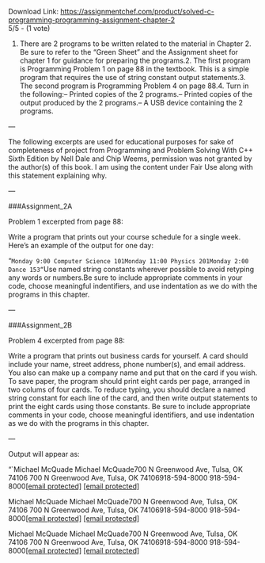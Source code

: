 Download Link: https://assignmentchef.com/product/solved-c-programming-programming-assignment-chapter-2
<br>
5/5 - (1 vote)

1. There are 2 programs to be written related to the material in Chapter 2. Be sure to refer to the “Green Sheet” and the Assignment sheet for chapter 1 for guidance for preparing the programs.2. The first program is Programming Problem 1 on page 88 in the textbook. This is a simple program that requires the use of string constant output statements.3. The second program is Programming Problem 4 on page 88.4. Turn in the following:– Printed copies of the 2 programs.– Printed copies of the output produced by the 2 programs.– A USB device containing the 2 programs.



—

The following excerpts are used for educational purposes for sake of completeness of project from Programming and Problem Solving With C++ Sixth Edition by Nell Dale and Chip Weems, permission was not granted by the author(s) of this book. I am using the content under Fair Use along with this statement explaining why.

—

###Assignment_2A

Problem 1 excerpted from page 88:

Write a program that prints out your course schedule for a single week. Here’s an example of the output for one day:

“`Monday 9:00 Computer Science 101Monday 11:00 Physics 201Monday 2:00 Dance 153“`Use named string constants wherever possible to avoid retyping any words or numbers.Be sure to include appropriate comments in your code, choose meaningful indentifiers, and use indentation as we do with the programs in this chapter.

—

###Assignment_2B

Problem 4 excerpted from page 88:

Write a program that prints out business cards for yourself. A card should include your name, street address, phone number(s), and email address. You also can make up a company name and put that on the card if you wish. To save paper, the program should print eight cards per page, arranged in two colums of four cards. To reduce typing, you should declare a named string constant for each line of the card, and then write output statements to print the eight cards using those constants. Be sure to include appropriate comments in your code, choose meaningful identifiers, and use indentation as we do with the programs in this chapter.

—

Output will appear as:

“`Michael McQuade Michael McQuade700 N Greenwood Ave, Tulsa, OK 74106 700 N Greenwood Ave, Tulsa, OK 74106918-594-8000 918-594-8000<a href="/cdn-cgi/l/email-protection" class="__cf_email__" data-cfemail="f79a9e949f96929bd99a948682969392b7989c8483968392d9929382">[email protected]</a> <a href="/cdn-cgi/l/email-protection" class="__cf_email__" data-cfemail="f895919b90999d94d6959b898d999c9db897938b8c998c9dd69d9c8d">[email protected]</a>

Michael McQuade Michael McQuade700 N Greenwood Ave, Tulsa, OK 74106 700 N Greenwood Ave, Tulsa, OK 74106918-594-8000 918-594-8000<a href="/cdn-cgi/l/email-protection" class="__cf_email__" data-cfemail="ec81858f848d8980c2818f9d998d8889ac83879f988d9889c2898899">[email protected]</a> <a href="/cdn-cgi/l/email-protection" class="__cf_email__" data-cfemail="0e63676d666f6b6220636d7f7b6f6a6b4e61657d7a6f7a6b206b6a7b">[email protected]</a>

Michael McQuade Michael McQuade700 N Greenwood Ave, Tulsa, OK 74106 700 N Greenwood Ave, Tulsa, OK 74106918-594-8000 918-594-8000<a href="/cdn-cgi/l/email-protection" class="__cf_email__" data-cfemail="e28f8b818a83878ecc8f819397838687a28d899196839687cc878697">[email protected]</a> <a href="/cdn-cgi/l/email-protection" class="__cf_email__" data-cfemail="b4d9ddd7dcd5d1d89ad9d7c5c1d5d0d1f4dbdfc7c0d5c0d19ad1d0c1">[email protected]</a>